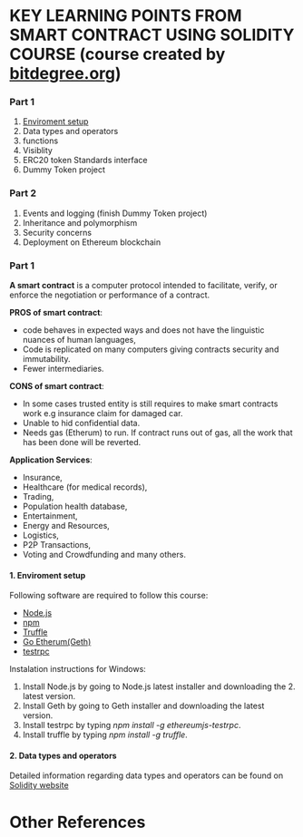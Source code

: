 
# KEY LEARNING POINTS FROM SMART CONTRACT USING SOLIDITY COURSE (course created by [bitdegree.org](https://solidity.bitdegree.org/))

### Part 1
1. [Enviroment setup](#enviroment-setup)
2. Data types and operators
3. functions
4. Visiblity
5. ERC20 token Standards interface
6. Dummy Token project

### Part 2
1. Events and logging (finish Dummy Token project)
2. Inheritance and polymorphism
3. Security concerns
4. Deployment on Ethereum blockchain


### Part 1

__A smart contract__ is a computer protocol intended to facilitate, verify, or enforce the negotiation or performance of a contract.

__PROS of smart contract__:
- code behaves in expected ways and does not have the linguistic nuances of human languages,
- Code is replicated on many computers giving contracts security and immutability.
- Fewer intermediaries.

__CONS of smart contract__:
- In some cases trusted entity is still requires to make smart contracts work e.g insurance claim for damaged car.
- Unable to hid confidential data.
- Needs gas (Etherum) to run. If contract runs out of gas, all the work that has been done will be reverted.

__Application Services__:
- Insurance,
- Healthcare (for medical records),
- Trading,
- Population health database,
- Entertainment,
- Energy and Resources,
- Logistics,
- P2P Transactions,
- Voting and Crowdfunding and many others.

#### 1. Enviroment setup
Following software are required to follow this course:
- [Node.js](https://nodejs.org/en/download/)
- [npm](https://www.npmjs.com/)
- [Truffle](https://github.com/trufflesuite/truffle)
- [Go Etherum(Geth)](https://github.com/ethereum/go-ethereum/wiki/geth)
- [testrpc]()

Instalation instructions for Windows:
1. Install Node.js by going to Node.js latest installer and downloading the 2. latest version.
3. Install Geth by going to Geth installer and downloading the latest version.
4. Install testrpc by typing <em>npm install -g ethereumjs-testrpc</em>.
5. Install truffle by typing <em>npm install -g truffle</em>.

#### 2. Data types and operators
Detailed information regarding data types and operators can be found on [Solidity website](http://solidity.readthedocs.io/en/develop/types.html)


# Other References

